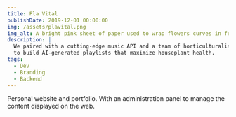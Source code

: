 ```yaml
---
title: Pla Vital
publishDate: 2019-12-01 00:00:00
img: /assets/plavital.png
img_alt: A bright pink sheet of paper used to wrap flowers curves in front of rich blue background
description: |
  We paired with a cutting-edge music API and a team of horticulturalists
  to build AI-generated playlists that maximize houseplant health.
tags:
  - Dev
  - Branding
  - Backend
---
```


Personal website and portfolio. With an administration panel to manage the content displayed on the web.
